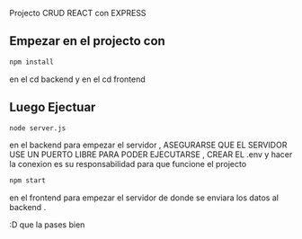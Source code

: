 Projecto CRUD REACT con EXPRESS

## Empezar en el projecto con 
  ```bash
  npm install 
  ```
en el cd backend y en el cd frontend

## Luego Ejectuar
  ```bash
  node server.js
  ```
en el backend para empezar el servidor , ASEGURARSE QUE EL SERVIDOR USE UN PUERTO LIBRE PARA PODER EJECUTARSE , CREAR EL .env y hacer la conexion es su responsabilidad para que funcione el projecto

  ```bash
  npm start
  ```
en el frontend para empezar el servidor de donde se enviara los datos al backend .


:D        que la pases bien 
